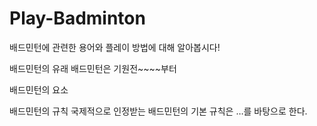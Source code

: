 # Play-Badminton
배드민턴에 관련한 용어와 플레이 방법에 대해 알아봅시다!

배드민턴의 유래
배드민턴은 기원전~~~~부터 

배드민턴의 요소

배드민턴의 규칙
국제적으로 인정받는 배드민턴의 기본 규칙은 …를 바탕으로 한다.